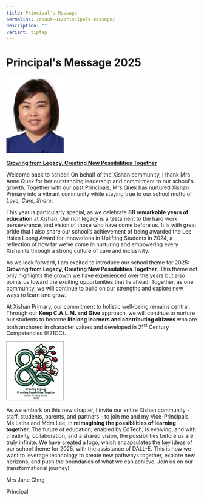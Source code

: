 ```yaml
---
title: Principal's Message
permalink: /about-us/principals-message/
description: ""
variant: tiptap
---
```

<h1><strong>Principal's Message 2025</strong></h1>
<p></p>
<div class="isomer-image-wrapper">
<img style="width: 30%;" height="auto" width="100%" alt="" src="/images/Mrs_Jane_Chng2.jpg">
</div>
<p><strong><u>Growing from Legacy, Creating New Possibilities Together</u></strong>
</p>
<p>Welcome back to school! On behalf of the Xishan community, I thank Mrs
Anne Quek for her outstanding leadership and commitment to our school's
growth. Together with our past Principals, Mrs Quek has nurtured Xishan
Primary into a vibrant community while staying true to our school motto
of <em>Love, Care, Share</em>.</p>
<p>This year is particularly special, as we celebrate <strong>88 remarkable years of education</strong> at
Xishan. Our rich legacy is a testament to the hard work, perseverance,
and vision of those who have come before us. It is with great pride that
I also share our school’s achievement of being awarded the Lee Hsien Loong
Award for Innovations in Uplifting Students in 2024, a reflection of how
far we’ve come in nurturing and empowering every Xishanite through a strong
culture of care and inclusivity.</p>
<p>As we look forward, I am excited to introduce our school theme for 2025: <strong>Growing from Legacy, Creating New Possibilities Together</strong>.
This theme not only highlights the growth we have experienced over the
years but also points us toward the exciting opportunities that lie ahead.
Together, as one community, we will continue to build on our strengths
and explore new ways to learn and grow.</p>
<p>At Xishan Primary, our commitment to holistic well-being remains central.
Through our <strong>Keep C.A.L.M. and Give</strong> approach, we will continue
to nurture our students to become <strong>lifelong learners and contributing citizens </strong>who
are both anchored in character values and developed in 21<sup>st</sup> Century
Competencies (E21CC).</p>
<p></p>
<div class="isomer-image-wrapper">
<img style="width: 30%;" height="auto" width="100%" alt="" src="/images/Growing_legacy.jpg">
</div>
<p>As we embark on this new chapter, I invite our entire Xishan community
- staff, students, parents, and partners - to join me and my Vice-Principals,
Ms Latha and Mdm Lee, in<strong> reimagining the possibilities of learning together</strong>.
The future of education, enabled by EdTech, is evolving, and with creativity,
collaboration, and a shared vision, the possibilities before us are truly
infinite. We have created a logo, which encapsulates the key ideas of our
school theme for 2025, with the assistance of DALL-E. This is how we want
to leverage technology to create new pathways together, explore new horizons,
and push the boundaries of what we can achieve. Join us on our transformational
journey!&nbsp;</p>
<p>Mrs Jane Chng</p>
<p>Principal</p>